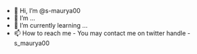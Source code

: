 - 👋 Hi, I’m @s-maurya00
- 👀 I’m ...
- 🌱 I’m currently learning ...
- 📫 How to reach me - You may contact me on twitter handle - s_maurya00

<!---
s-maurya00/s-maurya00 is a ✨ special ✨ repository because its `README.md` (this file) appears on your GitHub profile.
You can click the Preview link to take a look at your changes.
--->
